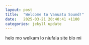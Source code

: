 ```yaml
---
layout: post
title:  "Welcome to Vanuatu Sound!"
date:   2025-03-21 20:40:41 +1100
categories: jekyll update
---
```

helo mo welkam lo niufala site blo mi